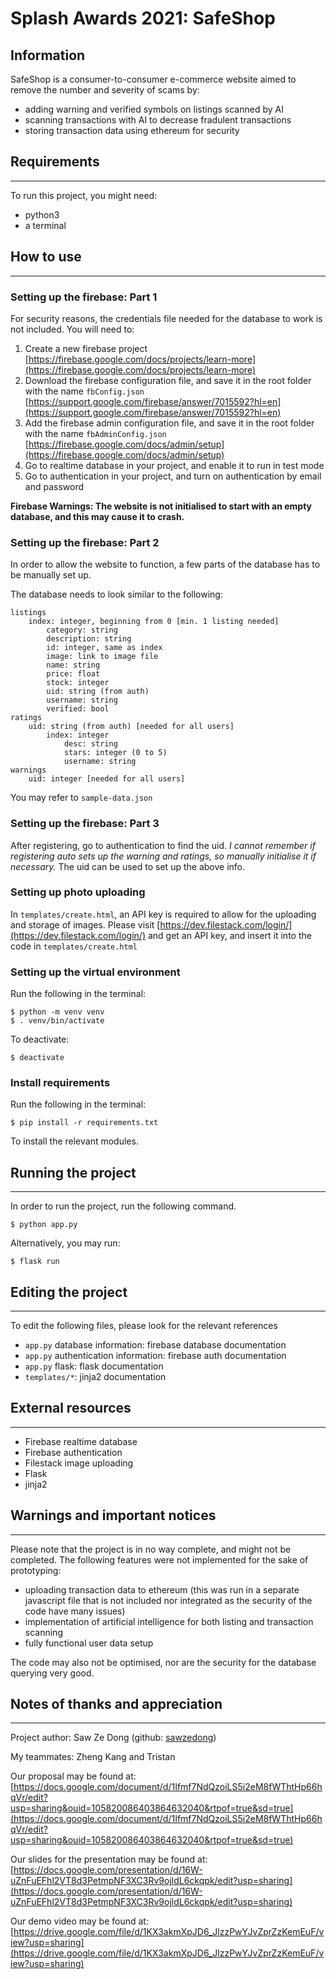 # Splash Awards 2021: SafeShop

## Information
SafeShop is a consumer-to-consumer e-commerce website aimed to remove the number and severity of scams by:
- adding warning and verified symbols on listings scanned by AI
- scanning transactions with AI to decrease fradulent transactions
- storing transaction data using ethereum for security

## Requirements
---
To run this project, you might need:
- python3
- a terminal

## How to use
---
### Setting up the firebase: Part 1
For security reasons, the credentials file needed for the database to work is not included. 
You will need to:
1. Create a new firebase project [https://firebase.google.com/docs/projects/learn-more](https://firebase.google.com/docs/projects/learn-more)
2. Download the firebase configuration file, and save it in the root folder with the name `fbConfig.json` [https://support.google.com/firebase/answer/7015592?hl=en](https://support.google.com/firebase/answer/7015592?hl=en)
3. Add the firebase admin configuration file, and save it in the root folder with the name `fbAdminConfig.json` [https://firebase.google.com/docs/admin/setup](https://firebase.google.com/docs/admin/setup)
4. Go to realtime database in your project, and enable it to run in test mode
5. Go to authentication in your project, and turn on authentication by email and password

**Firebase Warnings: The website is not initialised to start with an empty database, and this may cause it to crash.**
### Setting up the firebase: Part 2

In order to allow the website to function, a few parts of the database has to be manually set up.

The database needs to look similar to the following:
```
listings
    index: integer, beginning from 0 [min. 1 listing needed]
        category: string
        description: string
        id: integer, same as index
        image: link to image file
        name: string
        price: float
        stock: integer
        uid: string (from auth)
        username: string
        verified: bool
ratings
    uid: string (from auth) [needed for all users]
        index: integer
            desc: string
            stars: integer (0 to 5)
            username: string
warnings
    uid: integer [needed for all users]
```
You may refer to `sample-data.json`
### Setting up the firebase: Part 3
After registering, go to authentication to find the uid. *I cannot remember if registering auto sets up the warning and ratings, so manually initialise it if necessary.*
The uid can be used to set up the above info.
### Setting up photo uploading
In `templates/create.html`, an API key is required to allow for the uploading and storage of images.
Please visit [https://dev.filestack.com/login/](https://dev.filestack.com/login/) and get an API key, and insert it into the code in `templates/create.html`
### Setting up the virtual environment
Run the following in the terminal:
```
$ python -m venv venv
$ . venv/bin/activate
```
To deactivate:
```
$ deactivate
```

### Install requirements
Run the following in the terminal:
```
$ pip install -r requirements.txt
```
To install the relevant modules. 
## Running the project
---
In order to run the project, run the following command.
```
$ python app.py
```
Alternatively, you may run:
```
$ flask run
```
## Editing the project
---
To edit the following files, please look for the relevant references
- `app.py` database information: firebase database documentation
- `app.py` authentication information: firebase auth documentation
- `app.py` flask: flask documentation
- `templates/*`: jinja2 documentation
## External resources
---
- Firebase realtime database
- Firebase authentication
- Filestack image uploading
- Flask
- jinja2
## Warnings and important notices
---
Please note that the project is in no way complete, and might not be completed. The following features were not implemented for the sake of prototyping:
- uploading transaction data to ethereum (this was run in a separate javascript file that is not included nor integrated as the security of the code have many issues)
- implementation of artificial intelligence for both listing and transaction scanning
- fully functional user data setup

The code may also not be optimised, nor are the security for the database querying very good.
## Notes of thanks and appreciation
---
Project author: Saw Ze Dong (github: [sawzedong](https://github.com/sawzedong))

My teammates: Zheng Kang and Tristan

Our proposal may be found at: [https://docs.google.com/document/d/1Ifmf7NdQzoiLS5i2eM8fWThtHp66hqVr/edit?usp=sharing&ouid=105820086403864632040&rtpof=true&sd=true](https://docs.google.com/document/d/1Ifmf7NdQzoiLS5i2eM8fWThtHp66hqVr/edit?usp=sharing&ouid=105820086403864632040&rtpof=true&sd=true)

Our slides for the presentation may be found at: [https://docs.google.com/presentation/d/16W-uZnFuEFhl2VT8d3PetmpNF3XC3Rv9ojldL6ckqpk/edit?usp=sharing](https://docs.google.com/presentation/d/16W-uZnFuEFhl2VT8d3PetmpNF3XC3Rv9ojldL6ckqpk/edit?usp=sharing)

Our demo video may be found at: [https://drive.google.com/file/d/1KX3akmXpJD6_JlzzPwYJvZprZzKemEuF/view?usp=sharing](https://drive.google.com/file/d/1KX3akmXpJD6_JlzzPwYJvZprZzKemEuF/view?usp=sharing)
